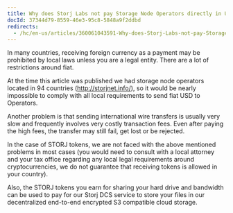 ```yaml
---
title: Why does Storj Labs not pay Storage Node Operators directly in USD?
docId: 37344d79-8559-46e3-95c8-5848a9f2ddbd
redirects:
  - /hc/en-us/articles/360061043591-Why-does-Storj-Labs-not-pay-Storage-Node-Operators-directly-in-USD
---
```

In many countries, receiving foreign currency as a payment may be prohibited by local laws unless you are a legal entity. There are a lot of restrictions around fiat.

At the time this article was published we had storage node operators located in 94 countries (http://storjnet.info/), so it would be nearly impossible to comply with all local requirements to send fiat USD to Operators.

Another problem is that sending international wire transfers is usually very slow and frequently involves very costly transaction fees. Even after paying the high fees, the transfer may still fail, get lost or be rejected.

In the case of STORJ tokens, we are not faced with the above mentioned problems in most cases (you would need to consult with a local attorney and your tax office regarding any local legal requirements around cryptocurrencies, we do not guarantee that receiving tokens is allowed in your country).

Also, the STORJ tokens you earn for sharing your hard drive and bandwidth can be used to pay for our Storj DCS service to store your files in our decentralized end-to-end encrypted S3 compatible cloud storage.